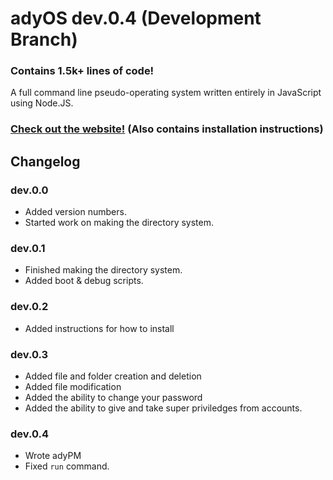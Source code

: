 # adyOS dev.0.4 (Development Branch)

### Contains 1.5k+ lines of code!

A full command line pseudo-operating system written entirely in JavaScript using Node.JS.

### [Check out the website!](https://ady.best/) (Also contains installation instructions)

## Changelog

### dev.0.0

- Added version numbers.
- Started work on making the directory system.

### dev.0.1

- Finished making the directory system.
- Added boot & debug scripts.

### dev.0.2

- Added instructions for how to install

### dev.0.3

- Added file and folder creation and deletion
- Added file modification
- Added the ability to change your password
- Added the ability to give and take super priviledges from accounts.

### dev.0.4

- Wrote adyPM
- Fixed `run` command.
